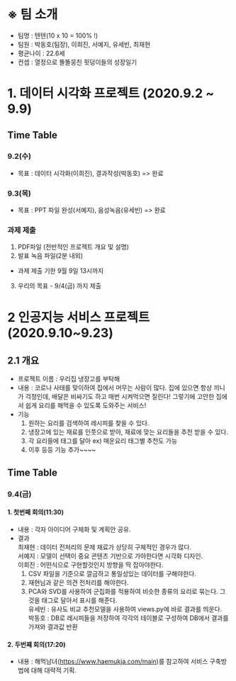 # ※ 팀 소개
- 팀명 : 텐텐(10 x 10 = 100% !)
- 팀원 : 박동호(팀장), 이희진, 서예지, 유세빈, 최재현
- 평균나이 : 22.6세
- 컨셉 : 열정으로 똘똘뭉친 핏덩이들의 성장일기

# 1. 데이터 시각화 프로젝트 (2020.9.2 ~ 9.9)

## Time Table
### 9.2(수)
- 목표 : 데이터 시각화(이희진), 결과작성(박동호) => 완료
### 9.3(목)
- 목표 : PPT 파일 완성(서예지), 음성녹음(유세빈) => 완료
### 과제 제출 
1) PDF파일 (전반적인 프로젝트 개요 및 설명)  
2) 발표 녹음 파일(2분 내외)
- 과제 제출 기한 9월 9일 13시까지
3) 우리의 목표 - 9/4(금) 까지 제출

# 2 인공지능 서비스 프로젝트 (2020.9.10~9.23)

## 2.1 개요
- 프로젝트 이름 : 우리집 냉장고를 부탁해
- 내용 : 코로나 사태를 맞이하여 집에서 머무는 사람이 많다. 집에 있으면 항상 끼니가 걱정인데, 배달은 비싸기도 하고 매번 시켜먹으면 질린다! 그렇기에 고안한 집에서 쉽게 요리를 해먹을 수 있도록 도와주는 서비스!
- 기능
  1. 원하는 요리를 검색하여 레시피를 찾을 수 있다. 
  2. 냉장고에 있는 재료를 인풋으로 받아, 재료에 맞는 요리들을 추천 받을 수 있다.
  3. 각 요리들에 태그를 달아 ex) 매운요리 태그별 추천도 가능
  4. 이후 등등 기능 추가~~~~
 
## Time Table
### 9.4(금)
#### 1. 첫번째 회의(11:30)
- 내용 : 각자 아이디어 구체화 및 계획안 공유. 
- 결과  
최재현 : 데이터 전처리의 문제 재료가 상당히 구체적인 경우가 많다.  
서예지 : 모델이 선택이 중요 콘텐츠 기반으로 가야한다면 시각화 디자인.  
이희진 : 어떤식으로 구현할것인지 방향을 딱 잡아야한다.  
  1) CSV 파일을 기준으로 깔금하고 통일성있는 데이터를 구해야한다.
  2) 재현님과 같은 의견 전처리를 해야한다.
  3) PCA와 SVD를 사용하여 군집화를 적용하여 비슷한 종류의 요리로 묶는다. 그것을 태그로 달아서 표시를 해준다.  
유세빈 : 유사도 비교 추천모델을 사용하여 views.py에 바로 결과를 띄운다.  
박동호 : DB로 레시피들을 저장하여 각각의 테이블로 구성하여 DB에서 결과를 가져와 결과값 반환  

#### 2. 두번쨰 회의(17:20)
- 내용 : 해먹남녀(https://www.haemukja.com/main)를 참고하여 서비스 구축방법에 대해 대략적 기획.
